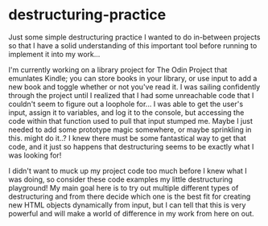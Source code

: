 # destructuring-practice
Just some simple destructuring practice I wanted to do in-between projects so that I have a solid understanding of this important tool before running to implement it into my work...

I'm currently working on a library project for The Odin Project that emunlates Kindle; you can store books in your library, or use input to add a new book and toggle whether or not you've read it. 
I was sailing confidently through the project until I realized that I had some unreachable code that I couldn't seem to figure out a loophole for... I was able to get the user's input, assign it to variables, and log it to the console, but accessing the code within that function used to pull that input stumped me. Maybe I just needed to add some prototype magic somewhere, or maybe sprinkling in this. might do it..? I knew there must be some fantastical way to get that code, and it just so happens that destructuring seems to be exactly what I was looking for! 

I didn't want to muck up my project code too much before I knew what I was doing, so consider these code examples my little destructuring playground! My main goal here is to try out multiple different types of destructuring and from there decide which one is the best fit for creating new HTML objects dynamically from input, but I can tell that this is very powerful and will make a world of difference in my work from here on out. 